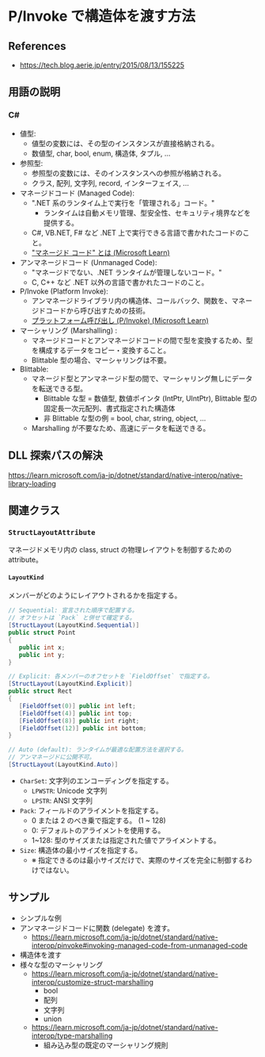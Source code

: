 # P/Invoke で構造体を渡す方法

## References

- https://tech.blog.aerie.jp/entry/2015/08/13/155225

## 用語の説明

### C#

- 値型: 
  - 値型の変数には、その型のインスタンスが直接格納される。
  - 数値型, char, bool, enum, 構造体, タプル, ...
- 参照型: 
  - 参照型の変数には、そのインスタンスへの参照が格納される。
  - クラス, 配列, 文字列, record, インターフェイス, ...
- マネージドコード (Managed Code): 
  - ".NET 系のランタイム上で実行を「管理される」コード。"
    - ランタイムは自動メモリ管理、型安全性、セキュリティ境界などを提供する。
  - C#, VB.NET, F# など .NET 上で実行できる言語で書かれたコードのこと。
  - ["マネージド コード" とは (Microsoft Learn)](https://learn.microsoft.com/ja-jp/dotnet/standard/managed-code)
- アンマネージドコード (Unmanaged Code): 
  - "マネージドでない、.NET ランタイムが管理しないコード。"
  - C, C++ など .NET 以外の言語で書かれたコードのこと。
- P/Invoke (Platform Invoke):
  - アンマネージドライブラリ内の構造体、コールバック、関数を、マネージドコードから呼び出すための技術。
  - [プラットフォーム呼び出し (P/Invoke) (Microsoft Learn)](https://learn.microsoft.com/ja-jp/dotnet/standard/native-interop/pinvoke)
- マーシャリング (Marshalling) : 
  - マネージドコードとアンマネージドコードの間で型を変換するため、型を構成するデータをコピー・変換すること。
  - Blittable 型の場合、マーシャリングは不要。
- Blittable: 
  - マネージド型とアンマネージド型の間で、マーシャリング無しにデータを転送できる型。
    - Blittable な型 = 数値型, 数値ポインタ (IntPtr, UIntPtr), Blittable 型の固定長一次元配列、書式指定された構造体
    - 非 Blittable な型の例 = bool, char, string, object, ...
  - Marshalling が不要なため、高速にデータを転送できる。

## DLL 探索パスの解決

https://learn.microsoft.com/ja-jp/dotnet/standard/native-interop/native-library-loading

## 関連クラス

### `StructLayoutAttribute`

マネージドメモリ内の class, struct の物理レイアウトを制御するための attribute。

#### `LayoutKind`

メンバーがどのようにレイアウトされるかを指定する。

```csharp
// Sequential: 宣言された順序で配置する。
// オフセットは `Pack` と併せて確定する。
[StructLayout(LayoutKind.Sequential)]
public struct Point
{
   public int x;
   public int y;
}

// Explicit: 各メンバーのオフセットを `FieldOffset` で指定する。
[StructLayout(LayoutKind.Explicit)]
public struct Rect
{
   [FieldOffset(0)] public int left;
   [FieldOffset(4)] public int top;
   [FieldOffset(8)] public int right;
   [FieldOffset(12)] public int bottom;
}

// Auto (default): ランタイムが最適な配置方法を選択する。
// アンマネージドに公開不可。
[StructLayout(LayoutKind.Auto)]
```

- `CharSet`: 文字列のエンコーディングを指定する。
  - `LPWSTR`: Unicode 文字列
  - `LPSTR`: ANSI 文字列
- `Pack`: フィールドのアライメントを指定する。
  - 0 または 2 のべき乗で指定する。 (1 ~ 128)
  - 0: デフォルトのアライメントを使用する。
  - 1~128: 型のサイズまたは指定された値でアライメントする。
- `Size`: 構造体の最小サイズを指定する。
  - ※ 指定できるのは最小サイズだけで、実際のサイズを完全に制御するわけではない。

## サンプル

- シンプルな例
- アンマネージドコードに関数 (delegate) を渡す。
  - https://learn.microsoft.com/ja-jp/dotnet/standard/native-interop/pinvoke#invoking-managed-code-from-unmanaged-code
- 構造体を渡す
- 様々な型のマーシャリング
  - https://learn.microsoft.com/ja-jp/dotnet/standard/native-interop/customize-struct-marshalling
    - bool
    - 配列
    - 文字列
    - union
  - https://learn.microsoft.com/ja-jp/dotnet/standard/native-interop/type-marshalling
    - 組み込み型の既定のマーシャリング規則


